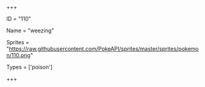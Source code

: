 




+++

ID = "110"

Name = "weezing"

Sprites = "https://raw.githubusercontent.com/PokeAPI/sprites/master/sprites/pokemon/110.png"

Types = ['poison']

+++

